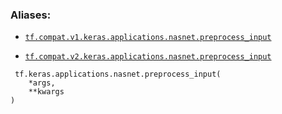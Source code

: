 

### Aliases:

- [ `tf.compat.v1.keras.applications.nasnet.preprocess_input` ](/api_docs/python/tf/keras/applications/nasnet/preprocess_input)

- [ `tf.compat.v2.keras.applications.nasnet.preprocess_input` ](/api_docs/python/tf/keras/applications/nasnet/preprocess_input)



```
 tf.keras.applications.nasnet.preprocess_input(
    *args,
    **kwargs
)
 
```

